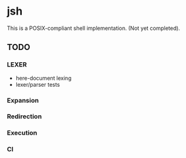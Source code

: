 # jsh

This is a POSIX-compliant shell implementation. (Not yet completed).

## TODO
### LEXER
- here-document lexing
- lexer/parser tests
### Expansion
### Redirection
### Execution
### CI

